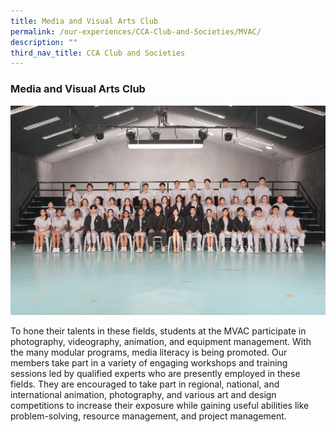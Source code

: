 ```yaml
---
title: Media and Visual Arts Club
permalink: /our-experiences/CCA-Club-and-Societies/MVAC/
description: ""
third_nav_title: CCA Club and Societies
---
```

### Media and Visual Arts Club


![](/images/JSMVAC1.jpg)


To hone their talents in these fields, students at the MVAC participate in photography, videography, animation, and equipment management. With the many modular programs, media literacy is being promoted. Our members take part in a variety of engaging workshops and training sessions led by qualified experts who are presently employed in these fields. They are encouraged to take part in regional, national, and international animation, photography, and various art and design competitions to increase their exposure while gaining useful abilities like problem-solving, resource management, and project management.
